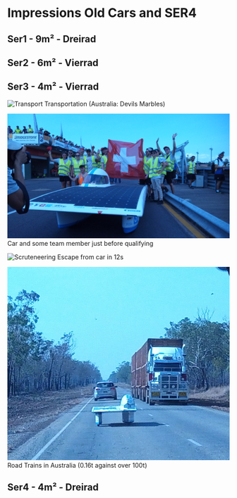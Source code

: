# Impressions Old Cars and SER4

## Ser1 - 9m² - Dreirad

## Ser2 - 6m² - Vierrad

## Ser3 - 4m² - Vierrad

![Transport](media/Ser3Transport_2019-10-05.jpg)
Transportation (Australia: Devils Marbles)

![Pre Start Peparationa](media/Ser3PreStart-2019-10-12.jpg)
Car and some team member just before qualifying

![Scruteneering](media/Ser3Scruteneering_2019-10-10.jpg)
Escape from car in 12s

![roadTrain](media/Ser3AndRoadTrain_2019-10-14.jpg)
Road Trains in Australia (0.16t against over 100t)

## Ser4 - 4m² - Dreirad

![]()

![]()

